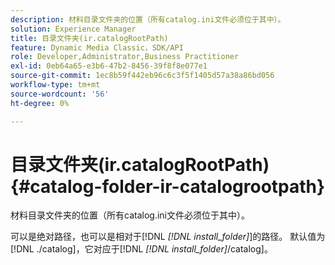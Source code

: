```yaml
---
description: 材料目录文件夹的位置（所有catalog.ini文件必须位于其中）。
solution: Experience Manager
title: 目录文件夹(ir.catalogRootPath)
feature: Dynamic Media Classic，SDK/API
role: Developer,Administrator,Business Practitioner
exl-id: 0eb64a65-e3b6-47b2-8456-39f8f8e077e1
source-git-commit: 1ec8b59f442eb96c6c3f5f1405d57a38a86bd056
workflow-type: tm+mt
source-wordcount: '56'
ht-degree: 0%

---
```


# 目录文件夹(ir.catalogRootPath){#catalog-folder-ir-catalogrootpath}

材料目录文件夹的位置（所有catalog.ini文件必须位于其中）。

可以是绝对路径，也可以是相对于[!DNL *[!DNL install_folder]*]的路径。 默认值为[!DNL ./catalog]，它对应于[!DNL *[!DNL install_folder]*/catalog]。
